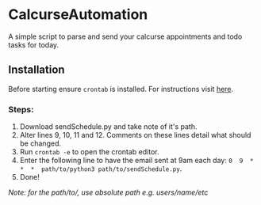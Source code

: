 # CalcurseAutomation
A simple script to parse and send your calcurse appointments and todo tasks for today.

## Installation

Before starting ensure `crontab` is installed. For instructions visit [here](https://www.servernoobs.com/how-to-install-cron-crond-crontab/).

### Steps:
1. Download sendSchedule.py and take note of it's path.
2. Alter lines 9, 10, 11 and 12. Comments on these lines detail what should be changed.
3. Run `crontab -e` to open the crontab editor.
4. Enter the following line to have the email sent at 9am each day: `0  9  *  *  *  path/to/python3 path/to/sendSchedule.py`.
5. Done!

*Note: for the path/to/, use absolute path e.g. users/name/etc*

